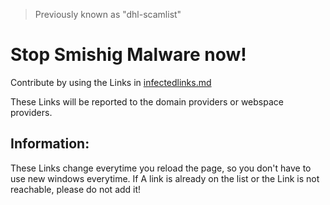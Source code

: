 > Previously known as "dhl-scamlist"

# Stop Smishig Malware now!

Contribute by using the Links in [infectedlinks.md](https://github.com/namePlayer/shmishing-blocklist/blob/main/infectedlinks.md) 

These Links will be reported to the domain providers or webspace providers. 

## Information:
These Links change everytime you reload the page, so you don't have to use new windows everytime. If A link is already on the list or the Link is not reachable, please do not add it!

